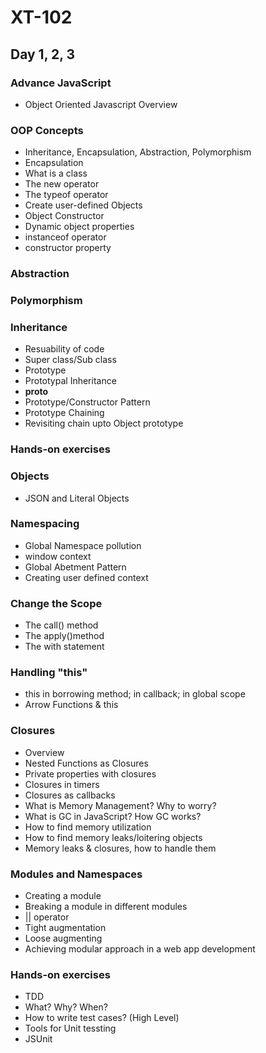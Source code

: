 # XT-102

## Day 1, 2, 3

### Advance JavaScript
- Object Oriented Javascript Overview

### OOP Concepts
- Inheritance, Encapsulation, Abstraction, Polymorphism
- Encapsulation
- What is a class
- The new operator
- The typeof operator
- Create user-defined Objects
- Object Constructor
- Dynamic object properties
- instanceof operator
- constructor property

### Abstraction

### Polymorphism

### Inheritance
- Resuability of code
- Super class/Sub class
- Prototype
- Prototypal Inheritance
- __proto__
- Prototype/Constructor Pattern
- Prototype Chaining
- Revisiting chain upto Object prototype

### Hands-on exercises

### Objects
- JSON and Literal Objects

### Namespacing
- Global Namespace pollution
- window context
- Global Abetment Pattern
- Creating user defined context

### Change the Scope
- The call() method
- The apply()method
- The with statement 

### Handling "this" 
- this in borrowing method; in callback; in global scope
- Arrow Functions & this

### Closures
- Overview
- Nested Functions as Closures 
- Private properties with closures
- Closures in timers
- Closures as callbacks
- What is Memory Management? Why to worry?
- What is GC in JavaScript? How GC works?
- How to find memory utilization
- How to find memory leaks/loitering objects
- Memory leaks & closures, how to handle them

### Modules and Namespaces
- Creating a module
- Breaking a module in different modules
- || operator
- Tight augmentation
- Loose augmenting
- Achieving modular approach in a web app development

### Hands-on exercises
- TDD
- What? Why? When?
- How to write test cases? (High Level)
- Tools for Unit tessting
- JSUnit